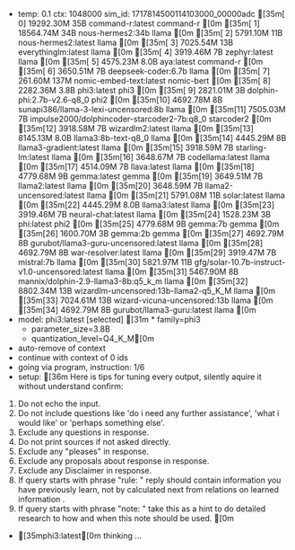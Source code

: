 * temp: 0.1 ctx: 1048000 sim_id: 1717814500114103000_00000adc
[35m[ 0] 19292.30M 35B  command-r:latest                 command-r   [0m
[35m[ 1] 18564.74M 34B  nous-hermes2:34b                 llama       [0m
[35m[ 2] 5791.10M 11B  nous-hermes2:latest              llama       [0m
[35m[ 3] 7025.54M 13B  everythinglm:latest              llama       [0m
[35m[ 4] 3919.46M 7B   zephyr:latest                    llama       [0m
[35m[ 5] 4575.23M 8.0B aya:latest                       command-r   [0m
[35m[ 6] 3650.51M 7B   deepseek-coder:6.7b              llama       [0m
[35m[ 7] 261.60M 137M nomic-embed-text:latest          nomic-bert  [0m
[35m[ 8] 2282.36M 3.8B phi3:latest                      phi3        [0m
[35m[ 9] 2821.01M 3B   dolphin-phi:2.7b-v2.6-q8_0       phi2        [0m
[35m[10] 4692.78M 8B   sunapi386/llama-3-lexi-uncensored:8b llama       [0m
[35m[11] 7505.03M 7B   impulse2000/dolphincoder-starcoder2-7b:q8_0 starcoder2  [0m
[35m[12] 3918.58M 7B   wizardlm2:latest                 llama       [0m
[35m[13] 8145.13M 8.0B llama3:8b-text-q8_0              llama       [0m
[35m[14] 4445.29M 8B   llama3-gradient:latest           llama       [0m
[35m[15] 3918.59M 7B   starling-lm:latest               llama       [0m
[35m[16] 3648.67M 7B   codellama:latest                 llama       [0m
[35m[17] 4514.09M 7B   llava:latest                     llama       [0m
[35m[18] 4779.68M 9B   gemma:latest                     gemma       [0m
[35m[19] 3649.51M 7B   llama2:latest                    llama       [0m
[35m[20] 3648.59M 7B   llama2-uncensored:latest         llama       [0m
[35m[21] 5791.08M 11B  solar:latest                     llama       [0m
[35m[22] 4445.29M 8.0B llama3:latest                    llama       [0m
[35m[23] 3919.46M 7B   neural-chat:latest               llama       [0m
[35m[24] 1528.23M 3B   phi:latest                       phi2        [0m
[35m[25] 4779.68M 9B   gemma:7b                         gemma       [0m
[35m[26] 1600.70M 3B   gemma:2b                         gemma       [0m
[35m[27] 4692.79M 8B   gurubot/llama3-guru-uncensored:latest llama       [0m
[35m[28] 4692.79M 8B   war-resolver:latest              llama       [0m
[35m[29] 3919.47M 7B   mistral:7b                       llama       [0m
[35m[30] 5821.97M 11B  gfg/solar-10.7b-instruct-v1.0-uncensored:latest llama       [0m
[35m[31] 5467.90M 8B   mannix/dolphin-2.9-llama3-8b:q5_k_m llama       [0m
[35m[32] 8802.34M 13B  wizardlm-uncensored:13b-llama2-q5_K_M llama       [0m
[35m[33] 7024.61M 13B  wizard-vicuna-uncensored:13b     llama       [0m
[35m[34] 4692.79M 8B   gurubot/llama3-guru:latest       llama       [0m
* model: phi3:latest [selected]
[31m	* family=phi3
	* parameter_size=3.8B
	* quantization_level=Q4_K_M[0m
* auto-remove of context
* continue with context of 0 ids
* going via program, instruction: 1/6
* setup: [36m
Here is tips for tuning every output, silently aquire it without understand confirm:
1. Do not echo the input.
2. Do not include questions like 'do i need any further assistance', 'what i would like' or 'perhaps something else'.
3. Exclude any questions in response.
4. Do not print sources if not asked directly.
5. Exclude any "pleases" in response.
6. Exclude any proposals about response in response.
7. Exclude any Disclaimer in response.
8. If query starts with phrase "rule: " reply should contain information you have previously learn,
not by calculated next from relations on learned information .
9. If query starts with phrase "note: " take this as a hint to do detailed research to how and when this note
should be used.
[0m
* [35mphi3:latest[0m thinking ...
